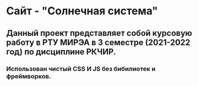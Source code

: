# Сайт - "Солнечная система"
## Данный проект представляет собой курсовую работу в РТУ МИРЭА в 3 семестре (2021-2022 год) по дисциплине РКЧИР.
### Использован чистый CSS И JS без бибилиотек и фреймворков. 
